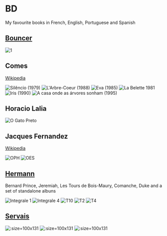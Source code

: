 # BD

My favourite books in French, English, Portuguese and Spanish

## [Bouncer](BD/Boucq.md)

![1](images/bouncer_t1.jpg ':size=100x132')

## Comes
[Wikipedia](https://fr.wikipedia.org/wiki/Com%C3%A8s)

![Silêncio (1979)](images/comes_silencio.jpg ':size=100x132')
![L'Arbre-Coeur (1988)](images/comes_larbre_coeur.jpg ':size=100x132')
![Eva (1985)](images/Comes_Eva.jpg ':size=100x132')
![La Belette 1981](images/la_belette.jpg ':size=100x132')
![Iris (1990)](images/comes_Iris.jpg ':size=100x132')
![A casa onde as árvores sonham (1995)](images/comes_la_maison.jpg ':size=100x132')

## Horacio Lalia

![O Gato Preto](images/horacio_lalia_o_gato_preto.jpg ':size=100x132')

## Jacques Fernandez
[Wikipedia](https://fr.wikipedia.org/wiki/Jacques_Ferrandez)

![OPH](images/O_Primeiro_Homem.jpg ':size=100x132')
![OES](images/O_Estrangeiro.jpg ':size=100x132')

## [Hermann](BD/Hermann.md)

Bernard Prince, Jeremiah, Les Tours de Bois-Maury, Comanche, Duke and a set of standalone albuns

![Integrale 1](images/Bernard-Prince-i1.jpg ':size=100x131')
![Integrale 4](images/Jeremiah-i4.jpg ':size=100x131')
![T10](images/Les-Tours-De-Bois-Maury-t10.jpg ':size=100x131')
![T2](images/Comanche-i2.jpg ':size=100x131')
![T4](images/duke-t4.jpg ':size=100x131')

## [Servais](BD/Servais.md)

![](images/Terna_Violeta_2.jpg ':size=100x131')
![](images/iriacynthe-3eme-version.jpg ':size=100x131')
![](images/lova-1.jpg ':size=100x131')

